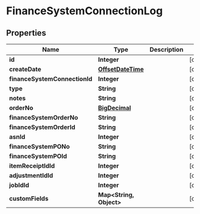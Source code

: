 
# FinanceSystemConnectionLog

## Properties
Name | Type | Description | Notes
------------ | ------------- | ------------- | -------------
**id** | **Integer** |  |  [optional]
**createDate** | [**OffsetDateTime**](OffsetDateTime.md) |  |  [optional]
**financeSystemConnectionId** | **Integer** |  |  [optional]
**type** | **String** |  |  [optional]
**notes** | **String** |  |  [optional]
**orderNo** | [**BigDecimal**](BigDecimal.md) |  |  [optional]
**financeSystemOrderNo** | **String** |  |  [optional]
**financeSystemOrderId** | **String** |  |  [optional]
**asnId** | **Integer** |  |  [optional]
**financeSystemPONo** | **String** |  |  [optional]
**financeSystemPOId** | **String** |  |  [optional]
**itemReceiptIdId** | **Integer** |  |  [optional]
**adjustmentIdId** | **Integer** |  |  [optional]
**jobIdId** | **Integer** |  |  [optional]
**customFields** | **Map&lt;String, Object&gt;** |  |  [optional]



